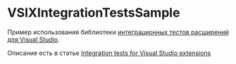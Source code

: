 # VSIXIntegrationTestsSample

Пример использования библиотеки [интеграционных тестов расширений для Visual Studio](https://github.com/microsoft/vs-extension-testing).

Описание есть в статье [Integration tests for Visual Studio extensions](https://mihailromanov.wordpress.com/2021/09/06/integration-tests-for-visual-studio-extensions/)
